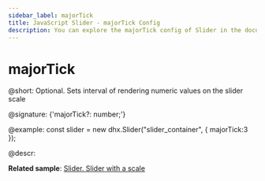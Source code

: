 ```yaml
---
sidebar_label: majorTick
title: JavaScript Slider - majorTick Config 
description: You can explore the majorTick config of Slider in the documentation of the DHTMLX JavaScript UI library. Browse developer guides and API reference, try out code examples and live demos, and download a free 30-day evaluation version of DHTMLX Suite.
---
```


# majorTick

@short: Optional. Sets interval of rendering numeric values on the slider scale

@signature: {'majorTick?: number;'}

@example:
const slider = new dhx.Slider("slider_container", { 
    majorTick:3
});

@descr:

**Related sample**: [Slider. Slider with a scale](https://snippet.dhtmlx.com/4a6l7cyy)

[comment]: # (@related: slider/initializing_slider.md#configuration-properties slider/configuring_slider.md#scale-settings)
